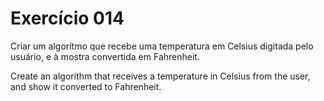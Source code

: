 # Exercício 014
Criar um algorítmo que recebe uma temperatura em Celsius
digitada pelo usuário, e à mostra convertida em Fahrenheit.

Create an algorithm that receives a temperature in Celsius from
the user, and show it converted to Fahrenheit.